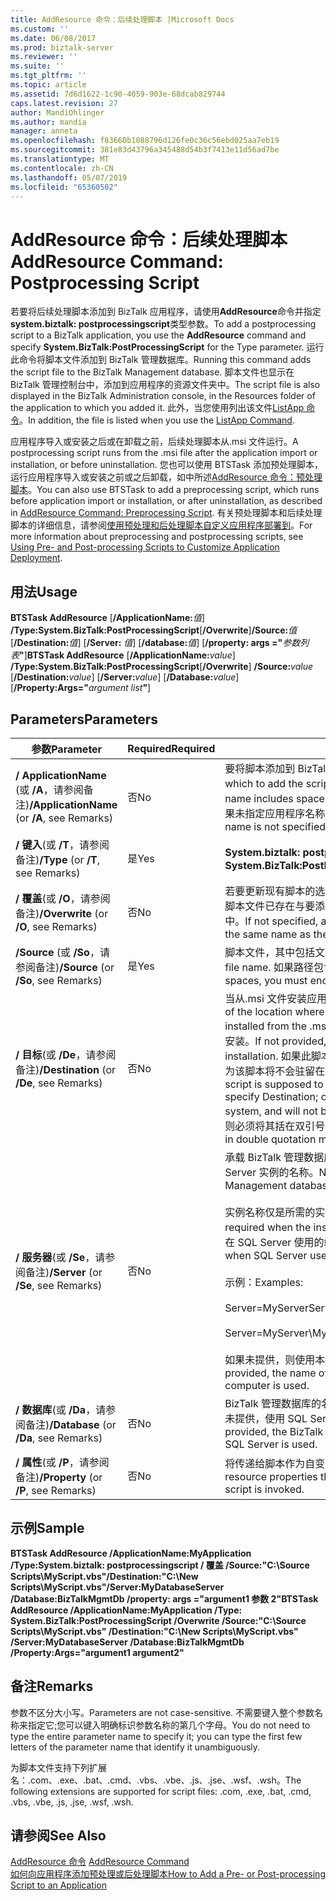 ```yaml
---
title: AddResource 命令：后续处理脚本 |Microsoft Docs
ms.custom: ''
ms.date: 06/08/2017
ms.prod: biztalk-server
ms.reviewer: ''
ms.suite: ''
ms.tgt_pltfrm: ''
ms.topic: article
ms.assetid: 7d6d1622-1c90-4059-903e-68dcab829744
caps.latest.revision: 27
author: MandiOhlinger
ms.author: mandia
manager: anneta
ms.openlocfilehash: f83660b1088796d126fe0c36c56ebd025aa7eb19
ms.sourcegitcommit: 381e83d43796a345488d54b3f7413e11d56ad7be
ms.translationtype: MT
ms.contentlocale: zh-CN
ms.lasthandoff: 05/07/2019
ms.locfileid: "65360502"
---
```

# <a name="addresource-command-postprocessing-script"></a><span data-ttu-id="32070-102">AddResource 命令：后续处理脚本</span><span class="sxs-lookup"><span data-stu-id="32070-102">AddResource Command: Postprocessing Script</span></span>
<span data-ttu-id="32070-103">若要将后续处理脚本添加到 BizTalk 应用程序，请使用**AddResource**命令并指定**system.biztalk: postprocessingscript**类型参数。</span><span class="sxs-lookup"><span data-stu-id="32070-103">To add a postprocessing script to a BizTalk application, you use the **AddResource** command and specify **System.BizTalk:PostProcessingScript** for the Type parameter.</span></span> <span data-ttu-id="32070-104">运行此命令将脚本文件添加到 BizTalk 管理数据库。</span><span class="sxs-lookup"><span data-stu-id="32070-104">Running this command adds the script file to the BizTalk Management database.</span></span> <span data-ttu-id="32070-105">脚本文件也显示在 BizTalk 管理控制台中，添加到应用程序的资源文件夹中。</span><span class="sxs-lookup"><span data-stu-id="32070-105">The script file is also displayed in the BizTalk Administration console, in the Resources folder of the application to which you added it.</span></span> <span data-ttu-id="32070-106">此外，当您使用列出该文件[ListApp 命令](../core/listapp-command.md)。</span><span class="sxs-lookup"><span data-stu-id="32070-106">In addition, the file is listed when you use the [ListApp Command](../core/listapp-command.md).</span></span>  
  
 <span data-ttu-id="32070-107">应用程序导入或安装之后或在卸载之前，后续处理脚本从.msi 文件运行。</span><span class="sxs-lookup"><span data-stu-id="32070-107">A postprocessing script runs from the .msi file after the application import or installation, or before uninstallation.</span></span> <span data-ttu-id="32070-108">您也可以使用 BTSTask 添加预处理脚本，运行应用程序导入或安装之前或之后卸载，如中所述[AddResource 命令：预处理脚本](../core/addresource-command-preprocessing-script.md)。</span><span class="sxs-lookup"><span data-stu-id="32070-108">You can also use BTSTask to add a preprocessing script, which runs before application import or installation, or after uninstallation, as described in [AddResource Command: Preprocessing Script](../core/addresource-command-preprocessing-script.md).</span></span> <span data-ttu-id="32070-109">有关预处理脚本和后续处理脚本的详细信息，请参阅[使用预处理和后处理脚本自定义应用程序部署到](../core/using-pre-and-post-processing-scripts-to-customize-application-deployment.md)。</span><span class="sxs-lookup"><span data-stu-id="32070-109">For more information about preprocessing and postprocessing scripts, see [Using Pre- and Post-processing Scripts to Customize Application Deployment](../core/using-pre-and-post-processing-scripts-to-customize-application-deployment.md).</span></span>  
  
## <a name="usage"></a><span data-ttu-id="32070-110">用法</span><span class="sxs-lookup"><span data-stu-id="32070-110">Usage</span></span>  
 <span data-ttu-id="32070-111">**BTSTask AddResource** [**/ApplicationName:**<em>值</em>] **/Type:System.BizTalk:PostProcessingScript**[**/Overwrite**]**/Source:**<em>值</em>[**/Destination:**<em>值</em>] [**/Server:** <em>值</em>] [**/database:**<em>值</em>] [**/property: args ="**<em>参数列表</em>**"**]</span><span class="sxs-lookup"><span data-stu-id="32070-111">**BTSTask AddResource** [**/ApplicationName:**<em>value</em>] **/Type:System.BizTalk:PostProcessingScript**[**/Overwrite**] **/Source:**<em>value</em> [**/Destination:**<em>value</em>] [**/Server:**<em>value</em>] [**/Database:**<em>value</em>][**/Property:Args="**<em>argument list</em>**"**]</span></span>  
  
## <a name="parameters"></a><span data-ttu-id="32070-112">Parameters</span><span class="sxs-lookup"><span data-stu-id="32070-112">Parameters</span></span>  
  
|<span data-ttu-id="32070-113">参数</span><span class="sxs-lookup"><span data-stu-id="32070-113">Parameter</span></span>|<span data-ttu-id="32070-114">Required</span><span class="sxs-lookup"><span data-stu-id="32070-114">Required</span></span>|<span data-ttu-id="32070-115">ReplTest1</span><span class="sxs-lookup"><span data-stu-id="32070-115">Value</span></span>|  
|---------------|--------------|-----------|  
|<span data-ttu-id="32070-116">**/ ApplicationName** (或 **/A**，请参阅备注)</span><span class="sxs-lookup"><span data-stu-id="32070-116">**/ApplicationName** (or **/A**, see Remarks)</span></span>|<span data-ttu-id="32070-117">否</span><span class="sxs-lookup"><span data-stu-id="32070-117">No</span></span>|<span data-ttu-id="32070-118">要将脚本添加到 BizTalk 应用程序的名称。</span><span class="sxs-lookup"><span data-stu-id="32070-118">Name of the BizTalk application to which to add the script.</span></span> <span data-ttu-id="32070-119">如果名称包含空格，则必须将其括在双引号 （"）。</span><span class="sxs-lookup"><span data-stu-id="32070-119">If the name includes spaces, you must enclose it in double quotation marks (").</span></span> <span data-ttu-id="32070-120">如果未指定应用程序名称，则使用默认 BizTalk 应用程序组。</span><span class="sxs-lookup"><span data-stu-id="32070-120">If the application name is not specified, the default BizTalk application for the group is used.</span></span>|  
|<span data-ttu-id="32070-121">**/ 键入**(或 **/T**，请参阅备注)</span><span class="sxs-lookup"><span data-stu-id="32070-121">**/Type** (or **/T**, see Remarks)</span></span>|<span data-ttu-id="32070-122">是</span><span class="sxs-lookup"><span data-stu-id="32070-122">Yes</span></span>|<span data-ttu-id="32070-123">**System.biztalk: postprocessingscript** （此值不区分大小写。）</span><span class="sxs-lookup"><span data-stu-id="32070-123">**System.BizTalk:PostProcessingScript** (This value is not case-sensitive.)</span></span>|  
|<span data-ttu-id="32070-124">**/ 覆盖**(或 **/O**，请参阅备注)</span><span class="sxs-lookup"><span data-stu-id="32070-124">**/Overwrite** (or **/O**, see Remarks)</span></span>|<span data-ttu-id="32070-125">否</span><span class="sxs-lookup"><span data-stu-id="32070-125">No</span></span>|<span data-ttu-id="32070-126">若要更新现有脚本的选项。</span><span class="sxs-lookup"><span data-stu-id="32070-126">Option to update an existing script.</span></span> <span data-ttu-id="32070-127">如果未指定，且脚本文件已存在与要添加，则添加操作将失败的脚本文件具有相同名称的应用程序中。</span><span class="sxs-lookup"><span data-stu-id="32070-127">If not specified, and a script file already exists in the application that has the same name as the script file being added, the add operation fails.</span></span>|  
|<span data-ttu-id="32070-128">**/Source** (或 **/So**，请参阅备注)</span><span class="sxs-lookup"><span data-stu-id="32070-128">**/Source** (or **/So**, see Remarks)</span></span>|<span data-ttu-id="32070-129">是</span><span class="sxs-lookup"><span data-stu-id="32070-129">Yes</span></span>|<span data-ttu-id="32070-130">脚本文件，其中包括文件名的完整路径。</span><span class="sxs-lookup"><span data-stu-id="32070-130">Full path of the script file, including the file name.</span></span> <span data-ttu-id="32070-131">如果路径包含空格，则必须将其括在双引号 （"）。</span><span class="sxs-lookup"><span data-stu-id="32070-131">If the path includes spaces, you must enclose it in double quotation marks (").</span></span>|  
|<span data-ttu-id="32070-132">**/ 目标**(或 **/De**，请参阅备注)</span><span class="sxs-lookup"><span data-stu-id="32070-132">**/Destination** (or **/De**, see Remarks)</span></span>|<span data-ttu-id="32070-133">否</span><span class="sxs-lookup"><span data-stu-id="32070-133">No</span></span>|<span data-ttu-id="32070-134">当从.msi 文件安装应用程序时将复制的脚本文件所在的位置的完整路径。</span><span class="sxs-lookup"><span data-stu-id="32070-134">Full path of the location where the script file is to be copied when the application is installed from the .msi file.</span></span> <span data-ttu-id="32070-135">如果未提供，该文件是期间不会复制到本地文件系统安装。</span><span class="sxs-lookup"><span data-stu-id="32070-135">If not provided, the file is not copied to the local file system during installation.</span></span> <span data-ttu-id="32070-136">如果此脚本应在应用程序卸载期间运行，则应指定 Destination;否则为该脚本将不会驻留在本地文件系统上，并且将不能在卸载期间运行。</span><span class="sxs-lookup"><span data-stu-id="32070-136">If this script is supposed to run during application uninstallation, you should specify Destination; otherwise, the script will not reside on the local file system, and will not be able to run during uninstallation.</span></span> <span data-ttu-id="32070-137">如果路径包含空格，则必须将其括在双引号 （"）。</span><span class="sxs-lookup"><span data-stu-id="32070-137">If the path includes spaces, you must enclose it in double quotation marks (").</span></span>|  
|<span data-ttu-id="32070-138">**/ 服务器**(或 **/Se**，请参阅备注)</span><span class="sxs-lookup"><span data-stu-id="32070-138">**/Server** (or **/Se**, see Remarks)</span></span>|<span data-ttu-id="32070-139">否</span><span class="sxs-lookup"><span data-stu-id="32070-139">No</span></span>|<span data-ttu-id="32070-140">承载 BizTalk 管理数据库，在窗体 ServerName\InstanceName，端口中的 SQL Server 实例的名称。</span><span class="sxs-lookup"><span data-stu-id="32070-140">Name of the SQL Server instance hosting the BizTalk Management database, in the form ServerName\InstanceName,Port.</span></span><br /><br /> <span data-ttu-id="32070-141">实例名称仅是所需的实例名称不同于服务器名称时。</span><span class="sxs-lookup"><span data-stu-id="32070-141">Instance name is only required when the instance name is different than the server name.</span></span> <span data-ttu-id="32070-142">端口是仅在 SQL Server 使用的端口号而不是默认 (1433) 时所需。</span><span class="sxs-lookup"><span data-stu-id="32070-142">Port is only required when SQL Server uses a port number other than the default (1433).</span></span><br /><br /> <span data-ttu-id="32070-143">示例：</span><span class="sxs-lookup"><span data-stu-id="32070-143">Examples:</span></span><br /><br /> <span data-ttu-id="32070-144">Server=MyServer</span><span class="sxs-lookup"><span data-stu-id="32070-144">Server=MyServer</span></span><br /><br /> <span data-ttu-id="32070-145">Server=MyServer\MySQLServer,1533</span><span class="sxs-lookup"><span data-stu-id="32070-145">Server=MyServer\MySQLServer,1533</span></span><br /><br /> <span data-ttu-id="32070-146">如果未提供，则使用本地计算机上运行的 SQL Server 实例的名称。</span><span class="sxs-lookup"><span data-stu-id="32070-146">If not provided, the name of the SQL Server instance running on the local computer is used.</span></span>|  
|<span data-ttu-id="32070-147">**/ 数据库**(或 **/Da**，请参阅备注)</span><span class="sxs-lookup"><span data-stu-id="32070-147">**/Database** (or **/Da**, see Remarks)</span></span>|<span data-ttu-id="32070-148">否</span><span class="sxs-lookup"><span data-stu-id="32070-148">No</span></span>|<span data-ttu-id="32070-149">BizTalk 管理数据库的名称。</span><span class="sxs-lookup"><span data-stu-id="32070-149">Name of the BizTalk Management database.</span></span> <span data-ttu-id="32070-150">如果未提供，使用 SQL Server 的本地实例中运行的 BizTalk 管理数据库。</span><span class="sxs-lookup"><span data-stu-id="32070-150">If not provided, the BizTalk Management database running in the local instance of SQL Server is used.</span></span>|  
|<span data-ttu-id="32070-151">**/ 属性**(或 **/P**，请参阅备注)</span><span class="sxs-lookup"><span data-stu-id="32070-151">**/Property** (or **/P**, see Remarks)</span></span>|<span data-ttu-id="32070-152">否</span><span class="sxs-lookup"><span data-stu-id="32070-152">No</span></span>|<span data-ttu-id="32070-153">将传递给脚本作为自变量时调用脚本的零个或多个资源属性。</span><span class="sxs-lookup"><span data-stu-id="32070-153">Zero or more resource properties that will be passed to the script as arguments when the script is invoked.</span></span>|  
  
## <a name="sample"></a><span data-ttu-id="32070-154">示例</span><span class="sxs-lookup"><span data-stu-id="32070-154">Sample</span></span>  
 <span data-ttu-id="32070-155">**BTSTask AddResource /ApplicationName:MyApplication /Type:System.biztalk: postprocessingscript / 覆盖 /Source:"C:\Source Scripts\MyScript.vbs"/Destination:"C:\New Scripts\MyScript.vbs"/Server:MyDatabaseServer /Database:BizTalkMgmtDb /property: args ="argument1 参数 2"**</span><span class="sxs-lookup"><span data-stu-id="32070-155">**BTSTask AddResource /ApplicationName:MyApplication /Type: System.BizTalk:PostProcessingScript /Overwrite /Source:"C:\Source Scripts\MyScript.vbs" /Destination:"C:\New Scripts\MyScript.vbs" /Server:MyDatabaseServer /Database:BizTalkMgmtDb /Property:Args="argument1 argument2"**</span></span>  
  
## <a name="remarks"></a><span data-ttu-id="32070-156">备注</span><span class="sxs-lookup"><span data-stu-id="32070-156">Remarks</span></span>  
 <span data-ttu-id="32070-157">参数不区分大小写。</span><span class="sxs-lookup"><span data-stu-id="32070-157">Parameters are not case-sensitive.</span></span> <span data-ttu-id="32070-158">不需要键入整个参数名称来指定它;您可以键入明确标识参数名称的第几个字母。</span><span class="sxs-lookup"><span data-stu-id="32070-158">You do not need to type the entire parameter name to specify it; you can type the first few letters of the parameter name that identify it unambiguously.</span></span>  
  
 <span data-ttu-id="32070-159">为脚本文件支持下列扩展名：.com、.exe、.bat、.cmd、.vbs、.vbe、.js、.jse、.wsf、.wsh。</span><span class="sxs-lookup"><span data-stu-id="32070-159">The following extensions are supported for script files: .com, .exe, .bat, .cmd, .vbs, .vbe, .js, .jse, .wsf, .wsh.</span></span>  
  
## <a name="see-also"></a><span data-ttu-id="32070-160">请参阅</span><span class="sxs-lookup"><span data-stu-id="32070-160">See Also</span></span>  
 <span data-ttu-id="32070-161">[AddResource 命令](../core/addresource-command.md) </span><span class="sxs-lookup"><span data-stu-id="32070-161">[AddResource Command](../core/addresource-command.md) </span></span>  
 [<span data-ttu-id="32070-162">如何向应用程序添加预处理或后处理脚本</span><span class="sxs-lookup"><span data-stu-id="32070-162">How to Add a Pre- or Post-processing Script to an Application</span></span>](../core/how-to-add-a-pre-or-post-processing-script-to-an-application.md)